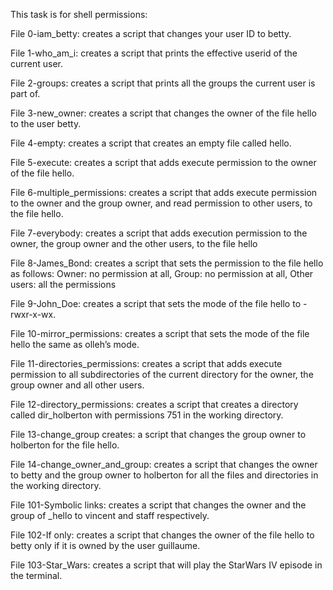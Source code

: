 This task is for shell permissions:

File 0-iam_betty: creates a script that changes your user ID to betty.

File 1-who_am_i: creates a script that prints the effective userid of the current user.

File 2-groups: creates a script that prints all the groups the current user is part of.

File 3-new_owner: creates a script that changes the owner of the file hello to the user betty.

File 4-empty: creates a script that creates an empty file called hello.

File 5-execute: creates a script that adds execute permission to the owner of the file hello.

File 6-multiple_permissions: creates a script that adds execute permission to the owner and the group owner, and read permission to other users, to the file hello.

File 7-everybody: creates a script that adds execution permission to the owner, the group owner and the other users, to the file hello

File 8-James_Bond: creates a script that sets the permission to the file hello as follows: Owner: no permission at all, Group: no permission at all, Other users: all the permissions

File 9-John_Doe: creates a script that sets the mode of the file hello to -rwxr-x-wx.

File 10-mirror_permissions: creates a script that sets the mode of the file hello the same as olleh’s mode.

File 11-directories_permissions: creates a script that adds execute permission to all subdirectories of the current directory for the owner, the group owner and all other users.

File 12-directory_permissions: creates a script that creates a directory called dir_holberton with permissions 751 in the working directory.

File 13-change_group creates: a script that changes the group owner to holberton for the file hello.

File 14-change_owner_and_group: creates a script that changes the owner to betty and the group owner to holberton for all the files and directories in the working directory.

File 101-Symbolic links: creates a script that changes the owner and the group of _hello to vincent and staff respectively.

File 102-If only: creates a script that changes the owner of the file hello to betty only if it is owned by the user guillaume.

File 103-Star_Wars: creates a script that will play the StarWars IV episode in the terminal.
